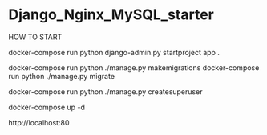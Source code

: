 # Django_Nginx_MySQL_starter

HOW TO START

docker-compose run python django-admin.py startproject app .

docker-compose run python ./manage.py makemigrations
docker-compose run python ./manage.py migrate


docker-compose run python ./manage.py createsuperuser


docker-compose up -d

http://localhost:80

